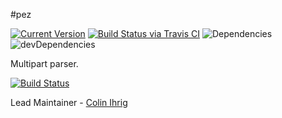 #pez

[![Current Version](https://img.shields.io/npm/v/pez.svg)](https://www.npmjs.org/package/pez)
[![Build Status via Travis CI](https://travis-ci.org/hapijs/pez.svg?branch=master)](https://travis-ci.org/hapijs/pez)
![Dependencies](http://img.shields.io/david/hapijs/pez.svg)
![devDependencies](http://img.shields.io/david/dev/hapijs/pez.svg)

Multipart parser.

[![Build Status](https://secure.travis-ci.org/hapijs/pez.png)](http://travis-ci.org/hapijs/pez)

Lead Maintainer - [Colin Ihrig](https://github.com/cjihrig)
